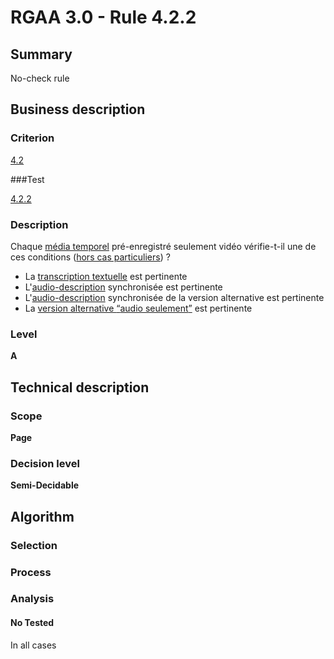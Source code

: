 # RGAA 3.0 -  Rule 4.2.2

## Summary

No-check rule

## Business description

### Criterion

[4.2](http://references.modernisation.gouv.fr/referentiel-technique-0#crit-4-2)

###Test

[4.2.2](http://disic.github.io/rgaa_referentiel_en/RGAA3.0_Criteria_English_version_v1.html#test-4-2-2)

### Description

Chaque <a href="http://references.modernisation.gouv.fr/referentiel-technique-0#mMediaTemp">m&eacute;dia temporel</a> pr&eacute;-enregistr&eacute; seulement vid&eacute;o v&eacute;rifie-t-il une de ces conditions (<a href="http://references.modernisation.gouv.fr/referentiel-technique-0#cpCrit4-" title="Cas particuliers pour le crit&egrave;re 4.2">hors cas particuliers</a>) ? 
 
 * La <a href="http://references.modernisation.gouv.fr/referentiel-technique-0#mTranscriptTextuel">transcription textuelle</a> est pertinente 
 * L'<a href="http://references.modernisation.gouv.fr/referentiel-technique-0#mAudioDesc">audio-description</a> synchronis&eacute;e est pertinente 
 * L'<a href="http://references.modernisation.gouv.fr/referentiel-technique-0#mAudioDesc">audio-description</a> synchronis&eacute;e de la version alternative est pertinente 
 * La <a href="http://references.modernisation.gouv.fr/referentiel-technique-0#mVersionSon">version alternative <q>audio seulement</q></a> est pertinente 


### Level

**A**

## Technical description

### Scope

**Page**

### Decision level

**Semi-Decidable**

## Algorithm

### Selection

### Process

### Analysis

#### No Tested 

In all cases
